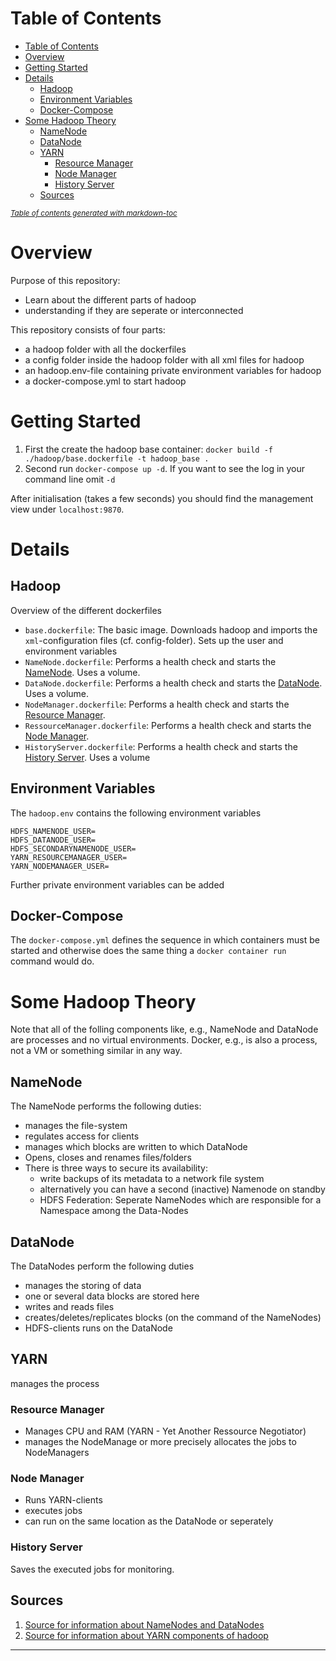 # Table of Contents
- [Table of Contents](#table-of-contents)
- [Overview](#overview)
- [Getting Started](#getting-started)
- [Details](#details)
  - [Hadoop](#hadoop)
  - [Environment Variables](#environment-variables)
  - [Docker-Compose](#docker-compose)
- [Some Hadoop Theory](#some-hadoop-theory)
  - [NameNode](#namenode)
  - [DataNode](#datanode)
  - [YARN](#yarn)
    - [Resource Manager](#resource-manager)
    - [Node Manager](#node-manager)
    - [History Server](#history-server)
  - [Sources](#sources)

<small><i><a href='http://ecotrust-canada.github.io/markdown-toc/'>Table of contents generated with markdown-toc</a></i></small>

# Overview 

Purpose of this repository:
* Learn about the different parts of hadoop
* understanding if they are seperate or interconnected

This repository consists of four parts: 
- a hadoop folder with all the dockerfiles 
- a config folder inside the hadoop folder with all xml files for hadoop 
- an hadoop.env-file containing private environment variables for hadoop  
- a docker-compose.yml to start hadoop 

# Getting Started 

1. First the create the hadoop base container: `docker build -f ./hadoop/base.dockerfile -t hadoop_base . `
2. Second run `docker-compose up -d`. If you want to see the log in your command line omit `-d`

After initialisation (takes a few seconds) you should find the management view under `localhost:9870`.  

# Details

## Hadoop

Overview of the different dockerfiles
* `base.dockerfile`: The basic image. Downloads hadoop and imports the `xml`-configuration files (cf. config-folder). Sets up the user and environment variables
* `NameNode.dockerfile`: Performs a health check and starts the [NameNode](#namenode). Uses a volume.
* `DataNode.dockerfile`: Performs a health check and starts the [DataNode](#datanode). Uses a volume.
* `NodeManager.dockerfile`: Performs a health check and starts the [Resource Manager](#resource-manager).
* `RessourceManager.dockerfile`: Performs a health check and starts the [Node Manager](#node-manager).
* `HistoryServer.dockerfile`: Performs a health check and starts the [History Server](#history-server). Uses a volume

## Environment Variables

The `hadoop.env` contains the following environment variables

```
HDFS_NAMENODE_USER=
HDFS_DATANODE_USER=
HDFS_SECONDARYNAMENODE_USER=
YARN_RESOURCEMANAGER_USER=
YARN_NODEMANAGER_USER=
```

Further private environment variables can be added

## Docker-Compose

The `docker-compose.yml` defines the sequence in which containers must be started and otherwise does the same thing a `docker container run` command would do. 

# Some Hadoop Theory

Note that all of the folling components like, e.g., NameNode and DataNode are processes and no virtual environments. Docker, e.g., is also a process, not a VM or something similar in any way.

## NameNode

The NameNode performs the following duties:
* manages the file-system
* regulates access for clients
* manages which blocks are written to which DataNode
* Opens, closes and renames files/folders
* There is three ways to secure its availability:
  * write backups of its metadata to a network file system
  * alternatively you can have a second (inactive) Namenode on standby
  * HDFS Federation: Seperate NameNodes which are responsible for a Namespace among the Data-Nodes

## DataNode

The DataNodes perform the following duties 

* manages the storing of data
* one or several data blocks are stored here
* writes and reads files
* creates/deletes/replicates blocks (on the command of the NameNodes)
* HDFS-clients runs on the DataNode


## YARN

manages the process

### Resource Manager

* Manages CPU and RAM (YARN - Yet Another Ressource Negotiator)
* manages the NodeManage or more precisely allocates the jobs to NodeManagers


### Node Manager

* Runs YARN-clients
* executes jobs
* can run on the same location as the DataNode or seperately 

### History Server

Saves the executed jobs for monitoring.

## Sources

1. [Source for information about NameNodes and DataNodes](https://hadoop.apache.org/docs/r1.2.1/hdfs_design.html#NameNode+and+DataNodes)
2. [Source for information about YARN components of hadoop](https://community.cloudera.com/t5/Community-Articles/Understanding-basics-of-HDFS-and-YARN/ta-p/248860)

----------------------------------------------------------------------------------------------------------------

